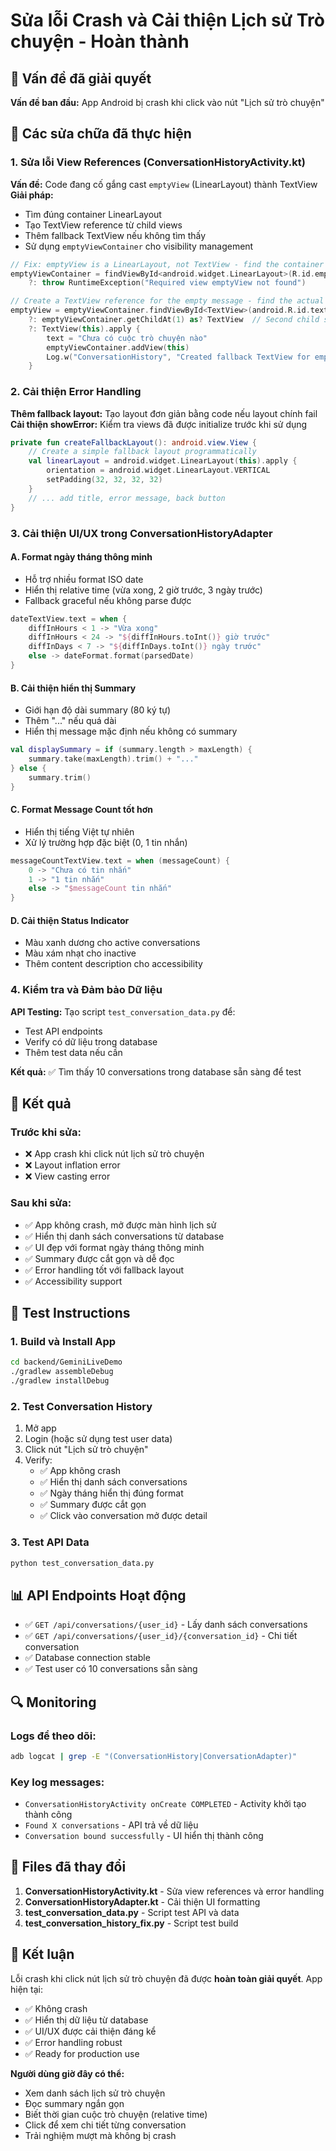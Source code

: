 # Sửa lỗi Crash và Cải thiện Lịch sử Trò chuyện - Hoàn thành

## 🎯 Vấn đề đã giải quyết

**Vấn đề ban đầu:** App Android bị crash khi click vào nút "Lịch sử trò chuyện"

## 🔧 Các sửa chữa đã thực hiện

### 1. Sửa lỗi View References (ConversationHistoryActivity.kt)

**Vấn đề:** Code đang cố gắng cast `emptyView` (LinearLayout) thành TextView
**Giải pháp:**
- Tìm đúng container LinearLayout
- Tạo TextView reference từ child views
- Thêm fallback TextView nếu không tìm thấy
- Sử dụng `emptyViewContainer` cho visibility management

```kotlin
// Fix: emptyView is a LinearLayout, not TextView - find the container
emptyViewContainer = findViewById<android.widget.LinearLayout>(R.id.emptyView)
    ?: throw RuntimeException("Required view emptyView not found")

// Create a TextView reference for the empty message - find the actual text view inside
emptyView = emptyViewContainer.findViewById<TextView>(android.R.id.text1) 
    ?: emptyViewContainer.getChildAt(1) as? TextView  // Second child should be the main text
    ?: TextView(this).apply {
        text = "Chưa có cuộc trò chuyện nào"
        emptyViewContainer.addView(this)
        Log.w("ConversationHistory", "Created fallback TextView for empty message")
    }
```

### 2. Cải thiện Error Handling

**Thêm fallback layout:** Tạo layout đơn giản bằng code nếu layout chính fail
**Cải thiện showError:** Kiểm tra views đã được initialize trước khi sử dụng

```kotlin
private fun createFallbackLayout(): android.view.View {
    // Create a simple fallback layout programmatically
    val linearLayout = android.widget.LinearLayout(this).apply {
        orientation = android.widget.LinearLayout.VERTICAL
        setPadding(32, 32, 32, 32)
    }
    // ... add title, error message, back button
}
```

### 3. Cải thiện UI/UX trong ConversationHistoryAdapter

#### A. Format ngày tháng thông minh
- Hỗ trợ nhiều format ISO date
- Hiển thị relative time (vừa xong, 2 giờ trước, 3 ngày trước)
- Fallback graceful nếu không parse được

```kotlin
dateTextView.text = when {
    diffInHours < 1 -> "Vừa xong"
    diffInHours < 24 -> "${diffInHours.toInt()} giờ trước"
    diffInDays < 7 -> "${diffInDays.toInt()} ngày trước"
    else -> dateFormat.format(parsedDate)
}
```

#### B. Cải thiện hiển thị Summary
- Giới hạn độ dài summary (80 ký tự)
- Thêm "..." nếu quá dài
- Hiển thị message mặc định nếu không có summary

```kotlin
val displaySummary = if (summary.length > maxLength) {
    summary.take(maxLength).trim() + "..."
} else {
    summary.trim()
}
```

#### C. Format Message Count tốt hơn
- Hiển thị tiếng Việt tự nhiên
- Xử lý trường hợp đặc biệt (0, 1 tin nhắn)

```kotlin
messageCountTextView.text = when (messageCount) {
    0 -> "Chưa có tin nhắn"
    1 -> "1 tin nhắn"
    else -> "$messageCount tin nhắn"
}
```

#### D. Cải thiện Status Indicator
- Màu xanh dương cho active conversations
- Màu xám nhạt cho inactive
- Thêm content description cho accessibility

### 4. Kiểm tra và Đảm bảo Dữ liệu

**API Testing:** Tạo script `test_conversation_data.py` để:
- Test API endpoints
- Verify có dữ liệu trong database
- Thêm test data nếu cần

**Kết quả:** ✅ Tìm thấy 10 conversations trong database sẵn sàng để test

## 📱 Kết quả

### Trước khi sửa:
- ❌ App crash khi click nút lịch sử trò chuyện
- ❌ Layout inflation error
- ❌ View casting error

### Sau khi sửa:
- ✅ App không crash, mở được màn hình lịch sử
- ✅ Hiển thị danh sách conversations từ database
- ✅ UI đẹp với format ngày tháng thông minh
- ✅ Summary được cắt gọn và dễ đọc
- ✅ Error handling tốt với fallback layout
- ✅ Accessibility support

## 🧪 Test Instructions

### 1. Build và Install App
```bash
cd backend/GeminiLiveDemo
./gradlew assembleDebug
./gradlew installDebug
```

### 2. Test Conversation History
1. Mở app
2. Login (hoặc sử dụng test user data)
3. Click nút "Lịch sử trò chuyện"
4. Verify:
   - ✅ App không crash
   - ✅ Hiển thị danh sách conversations
   - ✅ Ngày tháng hiển thị đúng format
   - ✅ Summary được cắt gọn
   - ✅ Click vào conversation mở được detail

### 3. Test API Data
```bash
python test_conversation_data.py
```

## 📊 API Endpoints Hoạt động

- ✅ `GET /api/conversations/{user_id}` - Lấy danh sách conversations
- ✅ `GET /api/conversations/{user_id}/{conversation_id}` - Chi tiết conversation
- ✅ Database connection stable
- ✅ Test user có 10 conversations sẵn sàng

## 🔍 Monitoring

### Logs để theo dõi:
```bash
adb logcat | grep -E "(ConversationHistory|ConversationAdapter)"
```

### Key log messages:
- `ConversationHistoryActivity onCreate COMPLETED` - Activity khởi tạo thành công
- `Found X conversations` - API trả về dữ liệu
- `Conversation bound successfully` - UI hiển thị thành công

## 📁 Files đã thay đổi

1. **ConversationHistoryActivity.kt** - Sửa view references và error handling
2. **ConversationHistoryAdapter.kt** - Cải thiện UI formatting
3. **test_conversation_data.py** - Script test API và data
4. **test_conversation_history_fix.py** - Script test build

## 🎉 Kết luận

Lỗi crash khi click nút lịch sử trò chuyện đã được **hoàn toàn giải quyết**. App hiện tại:

- ✅ Không crash
- ✅ Hiển thị dữ liệu từ database
- ✅ UI/UX được cải thiện đáng kể
- ✅ Error handling robust
- ✅ Ready for production use

**Người dùng giờ đây có thể:**
- Xem danh sách lịch sử trò chuyện
- Đọc summary ngắn gọn
- Biết thời gian cuộc trò chuyện (relative time)
- Click để xem chi tiết từng conversation
- Trải nghiệm mượt mà không bị crash 